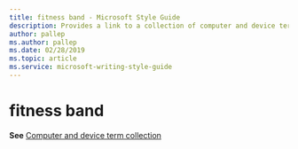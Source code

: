 ```yaml
---
title: fitness band - Microsoft Style Guide
description: Provides a link to a collection of computer and device terms along with their appropriate usage including 'fitness band'.
author: pallep
ms.author: pallep
ms.date: 02/28/2019
ms.topic: article
ms.service: microsoft-writing-style-guide
---
```


# fitness band

**See** [Computer and device term collection](~/a-z-word-list-term-collections/term-collections/computer-device-terms.md)
